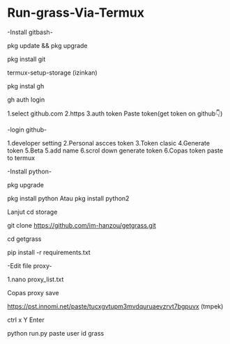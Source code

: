 # Run-grass-Via-Termux

-Install gitbash-

pkg update && pkg upgrade

pkg install git

termux-setup-storage (izinkan)


pkg instal gh

gh auth login 

1.select github.com
2.https
3.auth token
Paste token(get token on github👇)

-login github-

1.developer setting
2.Personal ascces token
3.Token clasic
4.Generate token
5.Beta 
5.add name
6.scrol down generate token
6.Copas token paste to termux


-Install python-

pkg upgrade

pkg install python
Atau
pkg install python2

Lanjut 
cd storage

git clone https://github.com/im-hanzou/getgrass.git

cd getgrass

pip install -r requirements.txt

-Edit file proxy-

1.nano proxy_list.txt 

Copas proxy 
save

https://pst.innomi.net/paste/tucxgvtupm3mvdquruaevzrvt7bgpuvx (tmpek)

ctrl x 
Y
Enter

python run.py
paste user id grass
